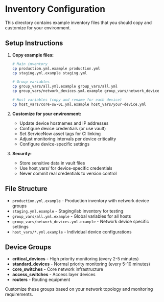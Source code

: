 # Inventory Configuration

This directory contains example inventory files that you should copy and customize for your environment.

## Setup Instructions

1. **Copy example files:**
   ```bash
   # Main inventory
   cp production.yml.example production.yml
   cp staging.yml.example staging.yml
   
   # Group variables
   cp group_vars/all.yml.example group_vars/all.yml
   cp group_vars/network_devices.yml.example group_vars/network_devices.yml
   
   # Host variables (copy and rename for each device)
   cp host_vars/core-sw-01.yml.example host_vars/your-device.yml
   ```

2. **Customize for your environment:**
   - Update device hostnames and IP addresses
   - Configure device credentials (or use vault)
   - Set ServiceNow asset tags for CI linking
   - Adjust monitoring intervals per device criticality
   - Configure device-specific settings

3. **Security:**
   - Store sensitive data in vault files
   - Use host_vars/ for device-specific credentials
   - Never commit real credentials to version control

## File Structure

- `production.yml.example` - Production inventory with network device groups
- `staging.yml.example` - Staging/lab inventory for testing
- `group_vars/all.yml.example` - Global variables for all hosts
- `group_vars/network_devices.yml.example` - Network device specific settings
- `host_vars/*.yml.example` - Individual device configurations

## Device Groups

- **critical_devices** - High priority monitoring (every 2-5 minutes)
- **standard_devices** - Normal priority monitoring (every 5-10 minutes)
- **core_switches** - Core network infrastructure
- **access_switches** - Access layer devices
- **routers** - Routing equipment

Customize these groups based on your network topology and monitoring requirements.